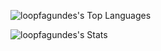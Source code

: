 ![loopfagundes's Top Languages](https://github-readme-stats.vercel.app/api/top-langs/?username=loopfagundes&theme=tokyonight&show_icons=true&hide_border=false&layout=compact)

![loopfagundes's Stats](https://github-readme-stats.vercel.app/api?username=loopfagundes&theme=tokyonight&show_icons=true&hide_border=false&count_private=true)
